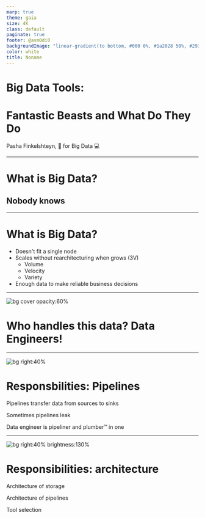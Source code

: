 ```yaml
---
marp: true
theme: gaia
size: 4K
class: default
paginate: true
footer: @asm0di0 
backgroundImage: "linear-gradient(to bottom, #000 0%, #1a2028 50%, #293845 100%)"
color: white
title: Noname
---
```

<!--
_class: lead
_paginate: false
_footer: ""
-->

<style>
footer {
    display: table
}
.hljs-variable { color: lightblue }
.hljs-string { color: lightgreen }
.hljs-params { color: lightpink }
</style>

# Big Data Tools:
# <!-- fit --> Fantastic Beasts and What Do They Do

Pasha Finkelshteyn, :avocado: for Big Data :computer:

---

# What is Big Data?

## Nobody knows

---

# What is Big Data?

* Doesn't fit a single node
* Scales without rearchitecturing when grows (3V)
    - Volume
    - Velocity
    - Variety
* Enough data to make reliable business decisions

---

![bg cover opacity:60%](https://source.unsplash.com/iar-afB0QQw)

<!-- _class: lead -->

# <!-- fit --> Who handles this data? Data Engineers!

---
![bg right:40%](https://source.unsplash.com/HUyICL8qbEE)

# Responsbilities: Pipelines

Pipelines transfer data from sources to sinks

Sometimes pipelines leak

Data engineer is pipeliner and plumber™ in one

---

![bg right:40% brightness:130%](https://source.unsplash.com/2J1l5tuuRaI)

# Responsibilities: architecture

Architecture of storage

Architecture of pipelines

Tool selection
